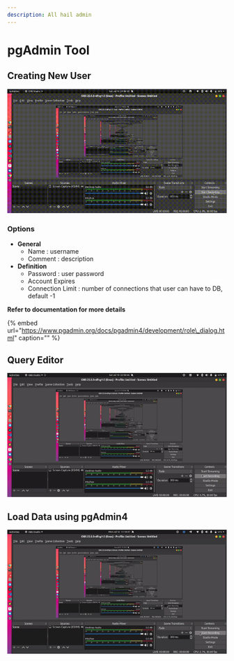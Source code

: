 ```yaml
---
description: All hail admin
---
```


# pgAdmin Tool

## Creating New User

![creating new user](../.gitbook/assets/create_user.gif)

### **Options**

* **General**
  * Name : username
  * Comment : description
* **Definition**
  * Password : user password
  * Account Expires
  * Connection Limit : number of connections that user can have to DB, default -1

**Refer to documentation for more details**

{% embed url="https://www.pgadmin.org/docs/pgadmin4/development/role\_dialog.html" caption="" %}

## Query Editor

![create multiple query editor](../.gitbook/assets/query-editor.gif)

## Load Data using pgAdmin4

![loading data](../.gitbook/assets/output.gif)

